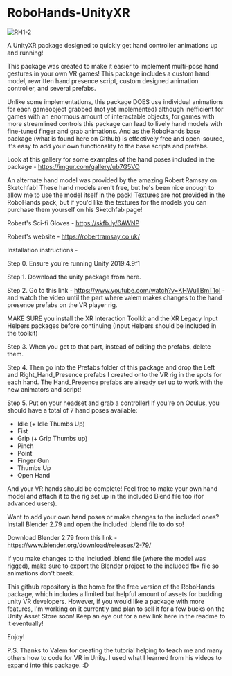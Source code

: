# RoboHands-UnityXR

![RH1-2](https://user-images.githubusercontent.com/12396056/102137488-e9611600-3e28-11eb-9f3a-149ee6549ff8.png)

A UnityXR package designed to quickly get hand controller animations up and running!

This package was created to make it easier to implement multi-pose hand gestures in your own VR games!
This package includes a custom hand model, rewritten hand presence script, custom designed 
animation controller, and several prefabs.

Unlike some implementations, this package DOES use individual animations for each gameobject grabbed (not yet implemented)
although inefficient for games with an enormous amount of interactable objects, for games with more streamlined controls
this package can lead to lively hand models with fine-tuned finger and grab animations. And as the RoboHands base package 
(what is found here on Github) is effectively free and open-source, it's easy to add your own functionality to the base scripts
and prefabs.

Look at this gallery for some examples of the hand poses included in the package - https://imgur.com/gallery/ub7G5VO

An alternate hand model was provided by the amazing Robert Ramsay on Sketchfab! These hand models aren't free, but he's been nice enough to allow me to use
the model itself in the pack! Textures are not provided in the RoboHands pack, but if you'd like the textures for the models you can purchase them yourself
on his Sketchfab page! 

Robert's Sci-fi Gloves - https://skfb.ly/6AWNP

Robert's website - https://robertramsay.co.uk/


Installation instructions - 

Step 0. Ensure you're running Unity 2019.4.9f1

Step 1. Download the unity package from here.

Step 2. Go to this link - https://www.youtube.com/watch?v=KHWuTBmT1oI - and watch the video
until the part where valem makes changes to the hand presence prefabs on the VR player rig.

MAKE SURE you install the XR Interaction Toolkit and the XR Legacy Input Helpers packages before continuing (Input Helpers should be included in the toolkit)


Step 3. When you get to that part, instead of editing the prefabs, delete them. 

Step 4. Then go into the Prefabs folder of this package and drop the Left and Right_Hand_Presence prefabs
I created onto the VR rig in the spots for each hand. The Hand_Presence prefabs are already
set up to work with the new animators and script!

Step 5. Put on your headset and grab a controller! If you're on Oculus, you should have a total
of 7 hand poses available:

- Idle (+ Idle Thumbs Up)
- Fist
- Grip (+ Grip Thumbs up)
- Pinch
- Point
- Finger Gun
- Thumbs Up
- Open Hand

And your VR hands should be complete! Feel free to make your own hand model and attach it to the
rig set up in the included Blend file too (for advanced users).

Want to add your own hand poses or make changes to the included ones?
Install Blender 2.79 and open the included .blend file to do so!

Download Blender 2.79 from this link - https://www.blender.org/download/releases/2-79/

If you make changes to the included .blend file (where the model was rigged), 
make sure to export the Blender project to the included fbx file so animations don't break.

This github repository is the home for the free version of the RoboHands package, which includes a limited but helpful amount of assets
for budding unity VR developers. However, if you would like a package with more features, I'm working on it currently and plan to
sell it for a few bucks on the Unity Asset Store soon! Keep an eye out for a new link here in the readme to it eventually!

Enjoy!

P.S. Thanks to Valem for creating the tutorial helping to teach me and many others how to code for VR in Unity.
I used what I learned from his videos to expand into this package. :D
